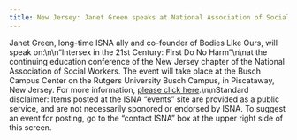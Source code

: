 ```yaml
---
title: New Jersey: Janet Green speaks at National Association of Social Workers
---
```


Janet Green, long-time <span class="caps">ISNA</span> ally and co-founder of Bodies Like Ours, will speak on:\n\n&#8220;Intersex in the 21st Century: First Do No Harm&#8221;\n\nat the continuing education conference of the New Jersey chapter of the National Association of Social Workers. The event will take place at the Busch Campus Center on the Rutgers University Busch Campus, in Piscataway, New Jersey. For more information, [please click here][1].\n\nStandard disclaimer: Items posted at the <span class="caps">ISNA</span> &#8220;events&#8221; site are provided as a public service, and are not necessarily sponored or endorsed by <span class="caps">ISNA</span>. To suggest an event for posting, go to the &#8220;contact <span class="caps">ISNA</span>&#8221; box at the upper right side of this screen.

 [1]: http://www.naswnj.org